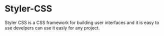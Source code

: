 # Styler-CSS
Styler CSS is a CSS framework for building user interfaces and it is easy to use develpers can use it easly for any project.
